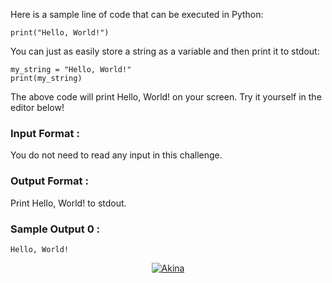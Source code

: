 Here is a sample line of code that can be executed in Python:
```
print("Hello, World!")
```
You can just as easily store a string as a variable and then print it to stdout:
```
my_string = "Hello, World!"
print(my_string)
```
The above code will print Hello, World! on your screen. Try it yourself in the editor below!

### Input Format :
You do not need to read any input in this challenge.

### Output Format :
Print Hello, World! to stdout.

### Sample Output 0 :
```
Hello, World!
```
<p align="center">
<a href="#"><img title="Akina" src="https://img.shields.io/badge/Uploade-green?colorA=%23ff0000&colorB=%23017e40&style=for-the-badge"></a>
</p>
